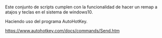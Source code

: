 Este conjunto de scripts cumplen con la funcionalidad de hacer un remap a atajos y teclas en el sistema de windows10.

Haciendo uso del programa AutoHotKey.

https://www.autohotkey.com/docs/commands/Send.htm
